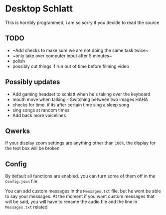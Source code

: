 # Desktop Schlatt

This is horribly programmed, i am so sorry if you decide to read the source


## TODO
* ~Add checks to make sure we are not doing the same task twice~
* ~only take over computer input after 5 minutes~
* polish
* possibly cut things if run out of time before filming video



## Possibly updates
* Add gaming headset to schlatt when he's taking over the keyboard
* mouth move when talking - Switching between two images HAHA
* checks for time, if its after certain time sing a sleep song
* sing songs at random times
* Add back more voicelines

 
## Qwerks
If your display zoom settings are anything other than ```100%```, the display for the text box will be broken


## Config
By default all functions are enabled. you can turn some of them off in the ```Config.json``` file

You can add custom messages in the ```Messages.txt``` file, but he wont be able to say your messages.
At the moment if you want custom messages that will be said, you will have to rename the audio file and the line in ```Messages.txt``` related
